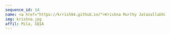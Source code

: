 ```yaml
---
sequence_id: 14
name: <a href="https://krrish94.github.io/">Krishna Murthy Jatavallabhula</a>
img: krishna.jpg
affil: Mila, IQIA
---
```


